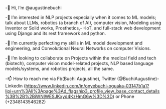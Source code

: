 -👋 Hi, I’m @augustinebuchi

-👀 I’m interested in NLP projects especially when it comes to ML models; talk about LLMs, robotics (a branch of AI), computer vision, Modeling using Inventor or Solid works, Prosthetics,- -IoT, and full-stack web development using Django and its rest framework and python.

-🌱 I’m currently perfecting my skills in ML model development and engineering, and Convolutional Neural Networks on computer Visions.

-💞️ I’m looking to collaborate on Projects within the medical field and tech (biotech), computer vision model-related projects, NLP based language models/systems, and robotics projects, all the same.

-📫 How to reach me via Fb(Buchi Augustine), Twitter (@BuchiAugustine)-
      Linkedin (https://www.linkedin.com/in/onyebuchi-oguaka-03147b1a1?lipi=urn%3Ali%3Apage%3Ad_flagship3_profile_view_base_contact_details%3B%2B%2BiWNIWESJKxyd4KzHmG6w%3D%3D) or Phone (+2348143546282)
<!---
augustinebuchi/augustinebuchi is a ✨ special ✨ repository because its `README.md` (this file) appears on your GitHub profile.
You can click the Preview link to take a look at your changes.
--->
